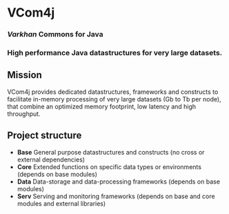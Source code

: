 # VCom4j

### _Varkhan_ Commons for Java
### High performance Java datastructures for very large datasets.


## Mission

VCom4j provides dedicated datastructures, frameworks and constructs to facilitate in-memory processing of very large datasets (Gb to Tb per node), that combine an optimized memory footprint, low latency and high throughput.


## Project structure
 
* **Base**    General purpose datastructures and constructs (no cross or external dependencies)
* **Core**    Extended functions on specific data types or environments (depends on base modules)
* **Data**   Data-storage and data-processing frameworks (depends on base modules)
* **Serv**   Serving and monitoring frameworks (depends on base and core modules and external libraries)


